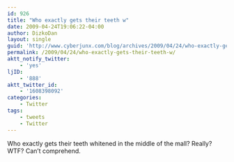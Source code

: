 ```yaml
---
id: 926
title: "Who exactly gets their teeth w"
date: 2009-04-24T19:06:22-04:00
author: DizkoDan
layout: single
guid: 'http://www.cyberjunx.com/blog/archives/2009/04/24/who-exactly-gets-their-teeth-w/'
permalink: /2009/04/24/who-exactly-gets-their-teeth-w/
aktt_notify_twitter:
    - 'yes'
ljID:
    - '888'
aktt_twitter_id:
    - '1608398092'
categories:
    - Twitter
tags:
    - tweets
    - Twitter
---
```


Who exactly gets their teeth whitened in the middle of the mall? Really? WTF? Can’t comprehend.